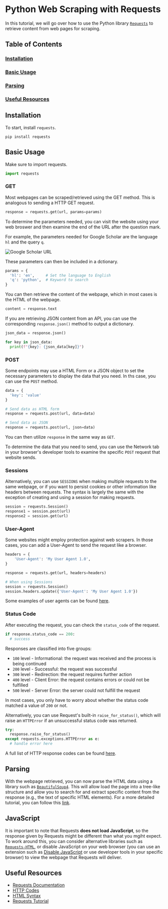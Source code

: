 # Python Web Scraping with Requests
In this tutorial, we will go over how to use  the Python library [`Requests`](https://pypi.org/project/requests/) to retrieve content from web pages for scraping.

## Table of Contents
### [Installation](#installation-1)
### [Basic Usage](#basic-usage-1)
### [Parsing](#parsing-1)
### [Useful Resources](#useful-resources-1)

## Installation
To start, install `requests`.
```
pip install requests
```

## Basic Usage
Make sure to import requests.
```python
import requests
```

### GET
Most webpages can be scraped/retrieved using the GET method. This is analogous to sending a HTTP GET request.
```python
response = requests.get(url, params=params)
```
To determine the parameters needed, you can visit the website using your web broswer and then examine the end of the URL after the question mark.

For example, the parameters needed for Google Scholar are the language `hl` and the query `q`.

![Google Scholar URL](https://i.imgur.com/bOZUgYf.png)

These parameters can then be included in a dctionary.
```python
params = {
  'hl': 'en',     # Set the language to English
  'q': 'python',  # Keyword to search
}
```
You can then retrieve the content of the webpage, which in most cases is the HTML of the webpage.
```python
content = response.text
```
If you are retrieving JSON content from an API, you can use the corresponding `response.json()` method to output a dictionary.
```python
json_data = response.json()

for key in json_data:
  print(f"{key}: {json_data[key]}")
```

### POST
Some endpoints may use a HTML Form or a JSON object to set the necessary parameters to display the data that you need. In ths case, you can use the `POST` method.
```python
data = {
  'key': 'value'
}

# Send data as HTML form
response = requests.post(url, data=data)

# Send data as JSON
response = requests.post(url, json=data)
```
You can then utilize `response` in the same way as `GET`.

To determine the data that you need to send, you can use the Network tab in your browser's developer tools to examine the specific `POST` request that website sends.

### Sessions
Alternatively, you can use `SESSIONS` when making multiple requests to the same webpage, or if you want to persist cookies or other information like headers between requests. The syntax is largely the same with the exception of creating and using a session for making requests.
```python
session = requests.Session()
response1 = session.post(url)
response2 = session.get(url)
```

### User-Agent
Some websites might employ protection against web scrapers. In those cases, you can add a User-Agent to send the request like a browser.
```python
headers = {
    'User-Agent': 'My User Agent 1.0',
}

response = requests.get(url, headers=headers)

# When using Sessions
session = requests.Session()
session.headers.update({'User-Agent': 'My User Agent 1.0'})
```
Some examples of user agents can be found [here](https://developer.mozilla.org/en-US/docs/Web/HTTP/Headers/User-Agent).

### Status Code
After executing the request, you can check the `status_code` of the request.
```python
if response.status_code == 200:
  # success
```
Responses are classified into five groups:
- `100` level - Informational: the request was received and the process is being continued
- `200` level - Successful: the request was successful
- `300` level - Redirection: the request requires further action
- `400` level - Client Error: the request contains errors or could not be fulfilled
- `500` level - Server Error: the server could not fulfill the request

In most cases, you only have to worry about whether the status code matched a value of `200` or not.

Alternatively, you can use Request's built-in `raise_for_status()`, which will raise an `HTTPError` if an unsuccessful status code was returned.
```python
try:
  response.raise_for_status()
except requests.exceptions.HTTPError as e:
  # handle error here
```

A full list of HTTP response codes can be found [here](https://developer.mozilla.org/en-US/docs/Web/HTTP/Status).

## Parsing
With the webpage retrieved, you can now parse the HTML data using a library such as [`BeautifulSoup4`](https://pypi.org/project/beautifulsoup4/). This will allow load the page into a tree-like structure and allow you to search for and extract specific content from the response (e.g., the text of specific HTML elements). For a more detailed tutorial, you can follow this [link](https://scrapeops.io/python-web-scraping-playbook/python-beautifulsoup-find/).

## JavaScript
It is important to note that Requests **does not load JavaScript**, so the response given by Requests might be different than what you mgiht expect. To work around this, you can consider alternative libraries such as [`Requests-HTML`](https://pypi.org/project/requests-html/), or disable JavaScript on your web browser (you can use an extension such as [Disable JavaScript](https://chromewebstore.google.com/detail/disable-javascript/jfpdlihdedhlmhlbgooailmfhahieoem) or use developer tools in your specific browser) to view the webpage that Requests will deliver.

## Useful Resources
- [Requests Documentation](https://requests.readthedocs.io/en/latest/)
- [HTTP Codes](https://developer.mozilla.org/en-US/docs/Web/HTTP/Status)
- [HTML Syntax](https://www.w3schools.com/html/)
- [Requests Tutorial](https://www.w3schools.com/python/module_requests.asp)

